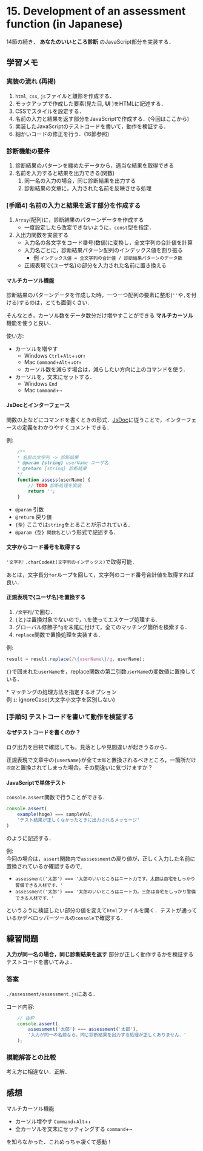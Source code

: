 # 15. Development of an assessment function (in Japanese)

14節の続き． **あなたのいいところ診断** のJavaScript部分を実装する．

## 学習メモ

### 実装の流れ (再掲)

1. `html`, `css`, `js`ファイルと雛形を作成する．
2. モックアップで作成した要素(見た目, **UI** )をHTMLに記述する．
3. CSSでスタイルを設定する．
4. 名前の入力と結果を返す部分をJavaScriptで作成する．(今回はここから)
5. 実装したJavaScriptのテストコードを書いて，動作を検証する．
6. 細かいコードの修正を行う．(16節参照)

### 診断機能の要件

1. 診断結果のパターンを纏めたデータから，適当な結果を取得できる
2. 名前を入力すると結果を出力できる(関数)
    1. 同一名の入力の場合，同じ診断結果を出力する
    2. 診断結果の文章に，入力された名前を反映させる処理


### [手順4] 名前の入力と結果を返す部分を作成する
1. `Array`(配列)に，診断結果のパターンデータを作成する
    - 一度設定したら改変できないように，`const`型を指定．
2. 入出力関数を実装する
    - 入力名の各文字をコード番号(数値)に変換し，全文字列の合計値を計算
    - 入力名ごとに，診断結果パターン配列のインデックス値を割り振る
        - 例 `インデックス値 = 全文字列の合計値 / 診断結果パターンのデータ数`
    - 正規表現で{ユーザ名}の部分を入力された名前に置き換える
  
#### マルチカーソル機能

診断結果のパターンデータを作成した時，一つ一つ配列の要素に整形(`''`や`,`を付ける)するのは，とても面倒くさい．

そんなとき，カーソル数をデータ数分だけ増やすことができる **マルチカーソル** 機能を使うと良い．

使い方:<br>
- カーソルを増やす
    - Windows `Ctrl`+`Alt`+`↓`or`↑`
    - Mac `Command`+`Alt`+`↓`or`↑`
    - カーソル数を減らす場合は，減らしたい方向に上のコマンドを使う．
- カーソルを，文末にセットする．
    - Windows `End`
    - Mac `Command`+`→` 


#### JsDocとインターフェース

関数の上などにコマンドを書くときの形式．[JsDoc](http://usejsdoc.org/)に従うことで，インターフェースの定義をわかりやすくコメントできる．

例:

```javascript
    /**
    * 名前の文字列 -> 診断結果
    * @param {string} userName ユーザ名
    * @return {string} 診断結果
    */
    function assess(userName) {
        // TODO 診断処理を実装
        return '';
    }
```

- `@param` 引数
- `@return` 戻り値
- `{型}` ここでは`string`をとることが示されている．
- `@param {型} 関数名`という形式で記述する．
 
#### 文字からコード番号を取得する

`'文字列'.charCodeAt(文字列のインデックス)`で取得可能．

あとは，文字長分`for`ループを回して，文字列のコード番号合計値を取得すれば良い．

#### 正規表現で{ユーザ名}を置換する

1. `/文字列/`で囲む．
2. `{`と`}`は置換対象でないので，`\`を使ってエスケープ処理する．
3. グローバル修飾子\*`g`を末尾に付けて，全てのマッチング箇所を検索する．
4. `replace`関数で置換処理を実装する．

例:

```javascript
result = result.replace(/\{userName\}/g, userName);
```
`{}`で囲まれた`userName`を，replace関数の第二引数`userName`の変数値に置換している．

\* マッチングの処理方法を指定するオプション<br>
例 `i`: ignoreCase(大文字小文字を区別しない)

### [手順5] テストコードを書いて動作を検証する

#### なぜテストコードを書くのか？

ログ出力を目視で確認しても，見落としや見間違いが起きうるから．

正規表現で文章中の`{userName}`が全て`太郎`と置換されるべきところ，一箇所だけ`次郎`と置換されてしまった場合，その間違いに気づけますか？

#### JavaScriptで単体テスト

`console.assert`関数で行うことができる．

```javascript
console.assert(
    example(hoge) === sampleVal,
    'テスト結果が正しくなかったときに出力されるメッセージ'
)
```

のように記述する．

例:<br>
今回の場合は，`assert`関数内で`asssessment`の戻り値が，正しく入力した名前に置換されているか確認するので,

- `assessment('太郎') === '太郎のいいところはニート力です。太郎は自宅をしっかり警備できる人材です．'`
- `assessment('太郎') === '太郎のいいところはニート力。三郎は自宅をしっかり警備できる人材です．'`

というふうに検証したい部分の値を変えて`html`ファイルを開く．テストが通っているかデベロッパーツールの`console`で確認する．

## 練習問題

**入力が同一名の場合，同じ診断結果を返す** 部分が正しく動作するかを検証するテストコードを書いてみよ．

### 答案

`./assessment/assessment.js`にある．

コード内容:

```javascript
    // 抜粋
    console.assert(
        assessment('太郎') === assessment('太郎'),
        '入力が同一の名前なら，同じ診断結果を出力する処理が正しくありません．'
    );
```

### 模範解答との比較

考え方に相違ない．正解．

## 感想

マルチカーソル機能

- カーソル増やす `Command`+`Alt`+`↓`
- 全カーソルを文末にセッティングする `command`+`→`

を知らなかった．これめっちゃ凄くて感動！